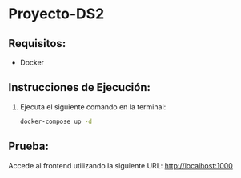 # Proyecto-DS2

## Requisitos:
- Docker

## Instrucciones de Ejecución:
1. Ejecuta el siguiente comando en la terminal:
   ```bash
   docker-compose up -d
   ```

## Prueba:
Accede al frontend utilizando la siguiente URL: [http://localhost:1000](http://localhost:1000)
